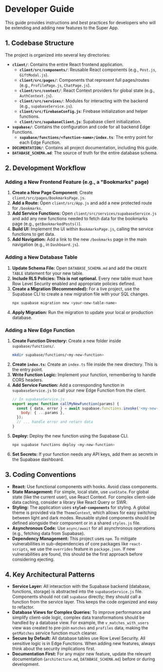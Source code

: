 # Developer Guide

This guide provides instructions and best practices for developers who will be extending and adding new features to the Super App.

## 1. Codebase Structure

The project is organized into several key directories:

*   **`client/`**: Contains the entire React frontend application.
    *   **`client/src/components/`**: Reusable React components (e.g., `Post.js`, `GiftModal.js`).
    *   **`client/src/pages/`**: Components that represent full pages/routes (e.g., `ProfilePage.js`, `ChatPage.js`).
    *   **`client/src/context/`**: React Context providers for global state (e.g., `AuthContext.js`).
    *   **`client/src/services/`**: Modules for interacting with the backend (e.g., `supabaseService.js`).
    *   **`client/src/firebaseConfig.js`**: Firebase initialization and helper functions.
    *   **`client/src/supabaseClient.js`**: Supabase client initialization.
*   **`supabase/`**: Contains the configuration and code for all backend Edge Functions.
    *   **`supabase/functions/<function-name>/index.ts`**: The entry point for each Edge Function.
*   **`DOCUMENTATION/`**: Contains all project documentation, including this guide.
*   **`DATABASE_SCHEMA.md`**: The source of truth for the entire database schema.

## 2. Development Workflow

### Adding a New Frontend Feature (e.g., a "Bookmarks" page)

1.  **Create a New Page Component:** Create `client/src/pages/BookmarksPage.js`.
2.  **Add a Route:** Open `client/src/App.js` and add a new protected route for `/bookmarks`.
3.  **Add Service Functions:** Open `client/src/services/supabaseService.js` and add any new functions needed to fetch data for the bookmarks page (e.g., `getBookmarkedPosts()`).
4.  **Build UI:** Implement the UI within `BookmarksPage.js`, calling the service functions to get data.
5.  **Add Navigation:** Add a link to the new `/bookmarks` page in the main navigation (e.g., in `Dashboard.js`).

### Adding a New Database Table

1.  **Update Schema File:** Open `DATABASE_SCHEMA.md` and add the `CREATE TABLE` statement for your new table.
2.  **Include RLS Policies:** **This is not optional.** Every new table must have Row Level Security enabled and appropriate policies defined.
3.  **Create a Migration (Recommended):** For a live project, use the Supabase CLI to create a new migration file with your SQL changes.
    ```bash
    npx supabase migration new <your-new-table-name>
    ```
4.  **Apply Migration:** Run the migration to update your local or production database.

### Adding a New Edge Function

1.  **Create Function Directory:** Create a new folder inside `supabase/functions/`.
    ```bash
    mkdir supabase/functions/<my-new-function>
    ```
2.  **Create `index.ts`:** Create an `index.ts` file inside the new directory. This is the entry point.
3.  **Write Function Logic:** Implement your function, remembering to handle CORS headers.
4.  **Add Service Function:** Add a corresponding function in `supabaseService.js` to call your new Edge Function from the client.
    ```javascript
    // In supabaseService.js
    export async function callMyNewFunction(params) {
      const { data, error } = await supabase.functions.invoke('<my-new-function>', {
        body: { ...params },
      });
      // ... handle error and return data
    }
    ```
5.  **Deploy:** Deploy the new function using the Supabase CLI.
    ```bash
    npx supabase functions deploy <my-new-function>
    ```
6.  **Set Secrets:** If your function needs any API keys, add them as secrets in the Supabase dashboard.

## 3. Coding Conventions

*   **React:** Use functional components with hooks. Avoid class components.
*   **State Management:** For simple, local state, use `useState`. For global state (like the current user), use React Context. For complex client-side data caching, consider a library like React Query or SWR.
*   **Styling:** The application uses **`styled-components`** for styling. A global theme is provided via the `ThemeContext`, which allows for easy switching between light and dark modes. Reusable styled components should be defined alongside their component or in a shared `styles.js` file.
*   **Asynchronous Code:** Use `async/await` for all asynchronous operations (e.g., fetching data from Supabase).
*   **Dependency Management:** This project uses `npm`. To mitigate vulnerabilities in sub-dependencies of core packages like `react-scripts`, we use the `overrides` feature in `package.json`. If new vulnerabilities are found, this should be the first approach before considering ejecting.

## 4. Key Architectural Patterns

*   **Service Layer:** All interaction with the Supabase backend (database, functions, storage) is abstracted into the `supabaseService.js` file. Components should not call `supabase` directly; they should call a function from the service layer. This keeps the code organized and easy to refactor.
*   **Database Views for Complex Queries:** To improve performance and simplify client-side logic, complex data transformations should be handled by a database view. For example, the `v_matches_with_users` view was created to pre-join `matches` and `profiles` data, making the `getMatches` service function much cleaner.
*   **Secure by Default:** All database tables use Row Level Security. All sensitive logic is in Edge Functions. When adding new features, always think about the security implications first.
*   **Documentation First:** For any major new feature, update the relevant documentation (`architecture.md`, `DATABASE_SCHEMA.md`) before or during development.
